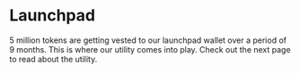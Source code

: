 # Launchpad

5 million tokens are getting vested to our launchpad wallet over a period of 9 months. This is where our utility comes into play.  Check out the next page to read about the utility.
